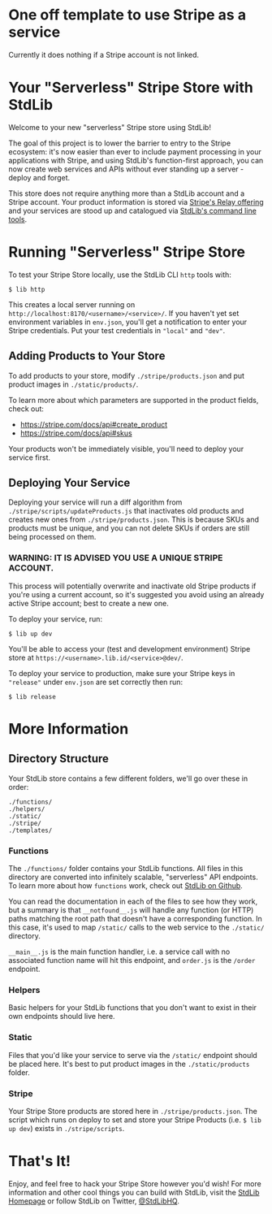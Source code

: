 # One off template to use Stripe as a service
Currently it does nothing if a Stripe account is not linked.

# Your "Serverless" Stripe Store with StdLib

Welcome to your new "serverless" Stripe store using StdLib!

The goal of this project is to lower the barrier to entry to the Stripe
ecosystem: it's now easier than ever to include payment processing in
your applications with Stripe, and using StdLib's function-first
approach, you can now create web services and APIs without ever standing
up a server - deploy and forget.

This store does not require anything more than a StdLib account and a Stripe
account. Your product information is stored via
[Stripe's Relay offering](https://stripe.com/docs/api#products) and your
services are stood up and catalogued via
[StdLib's command line tools](https://github.com/stdlib/lib).

# Running "Serverless" Stripe Store

To test your Stripe Store locally, use the StdLib CLI `http` tools with:

```
$ lib http
```

This creates a local server running on `http://localhost:8170/<username>/<service>/`.
If you haven't yet set environment variables in `env.json`, you'll get a notification
to enter your Stripe credentials. Put your test credentials in `"local"` and `"dev"`.

## Adding Products to Your Store

To add products to your store, modify `./stripe/products.json` and put
product images in `./static/products/`.

To learn more about which parameters are supported in the product fields,
check out:

- https://stripe.com/docs/api#create_product
- https://stripe.com/docs/api#skus

Your products won't be immediately visible, you'll need to deploy your service
first.

## Deploying Your Service

Deploying your service will run a diff algorithm from `./stripe/scripts/updateProducts.js`
that inactivates old products and creates new ones from `./stripe/products.json`.
This is because SKUs and products must be unique, and you can not delete SKUs
if orders are still being processed on them.

### WARNING: IT IS ADVISED YOU USE A UNIQUE STRIPE ACCOUNT.

This process will potentially overwrite and inactivate old Stripe products
if you're using a current account, so it's suggested you avoid using an already
active Stripe account; best to create a new one.

To deploy your service, run:

```
$ lib up dev
```

You'll be able to access your (test and development environment) Stripe store
at `https://<username>.lib.id/<service>@dev/`.

To deploy your service to production, make sure your Stripe keys in `"release"`
under `env.json` are set correctly then run:

```
$ lib release
```

# More Information

## Directory Structure

Your StdLib store contains a few different folders, we'll go over these in order:

```
./functions/
./helpers/
./static/
./stripe/
./templates/
```

### Functions

The `./functions/` folder contains your StdLib functions. All files in this
directory are converted into infinitely scalable, "serverless" API endpoints.
To learn more about how `functions` work, check out
[StdLib on Github](https://github.com/stdlib/lib).

You can read the documentation in each of the files to see how they work,
but a summary is that `__notfound__.js` will handle any function (or HTTP)
paths matching the root path that doesn't have a corresponding function. In
this case, it's used to map `/static/` calls to the web service to the `./static/`
directory.

`__main__.js` is the main function handler, i.e. a service call with no associated
function name will hit this endpoint, and `order.js` is the `/order` endpoint.

### Helpers

Basic helpers for your StdLib functions that you don't want to exist in their own
endpoints should live here.

### Static

Files that you'd like your service to serve via the `/static/` endpoint
should be placed here. It's best to put product images in the `./static/products`
folder.

### Stripe

Your Stripe Store products are stored here in `./stripe/products.json`. The
script which runs on deploy to set and store your Stripe Products
(i.e. `$ lib up dev`) exists in `./stripe/scripts`.

# That's It!

Enjoy, and feel free to hack your Stripe Store however you'd wish! For more
information and other cool things you can build with StdLib, visit the
[StdLib Homepage](https://stdlib.com) or follow StdLib on Twitter,
[@StdLibHQ](https://twitter.com/StdLibHQ).
